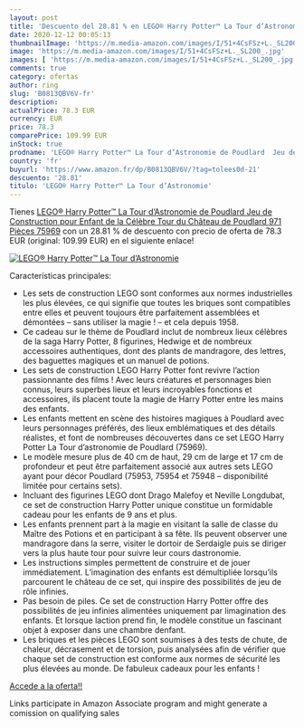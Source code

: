 ```yaml
---
layout: post
title: 'Descuento del 28.81 % en LEGO® Harry Potter™ La Tour d’Astronomie'
date: 2020-12-12 00:05:13
thumbnailImage: 'https://m.media-amazon.com/images/I/51+4CsFSz+L._SL200_.jpg'
image: 'https://m.media-amazon.com/images/I/51+4CsFSz+L._SL200_.jpg'
images: [ 'https://m.media-amazon.com/images/I/51+4CsFSz+L._SL200_.jpg' ]
comments: true
category: ofertas
author: ring
slug: 'B0813QBV6V-fr'
description:
actualPrice: 78.3 EUR
currency: EUR
price: 78.3
comparePrice: 109.99 EUR
inStock: true
prodname: 'LEGO® Harry Potter™ La Tour d’Astronomie de Poudlard  Jeu de Construction pour Enfant de la Célèbre Tour du Château de Poudlard  971 Pièces  75969'
country: 'fr'
buyurl: 'https://www.amazon.fr/dp/B0813QBV6V/?tag=tolees0d-21'
descuento: '28.81'
titulo: 'LEGO® Harry Potter™ La Tour d’Astronomie'
---
```


Tienes [LEGO® Harry Potter™ La Tour d’Astronomie de Poudlard  Jeu de Construction pour Enfant de la Célèbre Tour du Château de Poudlard  971 Pièces  75969](https://www.amazon.fr/dp/B0813QBV6V/?tag=tolees0d-21) con un 28.81 % de descuento con precio de oferta de 78.3 EUR (original: 109.99 EUR) en el siguiente enlace!

[![LEGO® Harry Potter™ La Tour d’Astronomie](https://m.media-amazon.com/images/I/51+4CsFSz+L._SL200_.jpg)](https://www.amazon.fr/dp/B0813QBV6V/?tag=tolees0d-21)

Características principales:

- Les sets de construction LEGO sont conformes aux normes industrielles les plus élevées, ce qui signifie que toutes les briques sont compatibles entre elles et peuvent toujours être parfaitement assemblées et démontées – sans utiliser la magie ! – et cela depuis 1958.
- Ce cadeau sur le thème de Poudlard inclut de nombreux lieux célèbres de la saga Harry Potter, 8 figurines, Hedwige et de nombreux accessoires authentiques, dont des plants de mandragore, des lettres, des baguettes magiques et un manuel de potions.
- Les sets de construction LEGO Harry Potter font revivre l’action passionnante des films ! Avec leurs créatures et personnages bien connus, leurs superbes lieux et leurs incroyables fonctions et accessoires, ils placent toute la magie de Harry Potter entre les mains des enfants.
- Les enfants mettent en scène des histoires magiques à Poudlard avec leurs personnages préférés, des lieux emblématiques et des détails réalistes, et font de nombreuses découvertes dans ce set LEGO Harry Potter La Tour d’astronomie de Poudlard (75969).
- Le modèle mesure plus de 40 cm de haut, 29 cm de large et 17 cm de profondeur et peut être parfaitement associé aux autres sets LEGO ayant pour décor Poudlard (75953, 75954 et 75948 – disponibilité limitée pour certains sets).
- Incluant des figurines LEGO dont Drago Malefoy et Neville Longdubat, ce set de construction Harry Potter unique constitue un formidable cadeau pour les enfants de 9 ans et plus.
- Les enfants prennent part à la magie en visitant la salle de classe du Maître des Potions et en participant à sa fête. Ils peuvent observer une mandragore dans la serre, visiter le dortoir de Serdaigle puis se diriger vers la plus haute tour pour suivre leur cours dastronomie.
- Les instructions simples permettent de construire et de jouer immédiatement. L’imagination des enfants est démultipliée lorsqu’ils parcourent le château de ce set, qui inspire des possibilités de jeu de rôle infinies.
- Pas besoin de piles. Ce set de construction Harry Potter offre des possibilités de jeu infinies alimentées uniquement par limagination des enfants. Et lorsque laction prend fin, le modèle constitue un fascinant objet à exposer dans une chambre denfant.
- Les briques et les pièces LEGO sont soumises à des tests de chute, de chaleur, décrasement et de torsion, puis analysées afin de vérifier que chaque set de construction est conforme aux normes de sécurité les plus élevées au monde. De fabuleux cadeaux pour les enfants !

[Accede a la oferta!!](https://www.amazon.fr/dp/B0813QBV6V/?tag=tolees0d-21)

Links participate in Amazon Associate program and might generate a comission on qualifying sales



